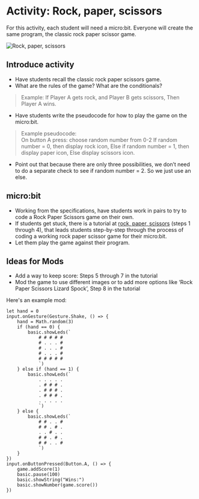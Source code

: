 # Activity: Rock, paper, scissors

For this activity, each student will need a micro:bit. 
Everyone will create the same program, the classic rock paper scissor game.

![Rock, paper, scissors](/static/courses/csintro/conditionals/rock-paper-scissors.jpg)

## Introduce activity
* Have students recall the classic rock paper scissors game.
* What are the rules of the game? What are the conditionals?
>Example: If Player A gets rock, and Player B gets scissors, Then Player A wins.
* Have students write the pseudocode for how to play the game on the micro:bit.
>Example pseudocode:<br/>
On button A press: choose random number from 0-2
If random number = 0, then display rock icon,
Else if random number = 1, then display paper icon, 
Else display scissors icon.
* Point out that because there are only three possibilities, we don’t need to do a separate check to see if random number = 2. So we just use an else.

## micro:bit
* Working from the specifications, have students work in pairs to try to code a Rock Paper Scissors game on their own.
* If students get stuck, there is a tutorial at [rock, paper, scissors](/projects/rock-paper-scissors) (steps 1 through 4), that leads students step-by-step through the process of coding a working rock paper scissor game for their micro:bit.
* Let them play the game against their program.

## Ideas for Mods
* Add a way to keep score: Steps 5 through 7 in the tutorial
* Mod the game to use different images or to add more options like ‘Rock Paper Scissors Lizard Spock’, Step 8 in the tutorial

Here's an example mod:

```blocks
let hand = 0
input.onGesture(Gesture.Shake, () => {
    hand = Math.random(3)
    if (hand == 0) {
        basic.showLeds(`
            # # # # #
            # . . . #
            # . . . #
            # . . . #
            # # # # #
            `)
    } else if (hand == 1) {
        basic.showLeds(`
            . . . . .
            . # # # .
            . # # # .
            . # # # .
            . . . . .
            `)
    } else {
        basic.showLeds(`
            # # . . #
            # # . # .
            . . # . .
            # # . # .
            # # . . #
            `)
    }
})
input.onButtonPressed(Button.A, () => {
    game.addScore(1)
    basic.pause(100)
    basic.showString("Wins:")
    basic.showNumber(game.score())
})
```